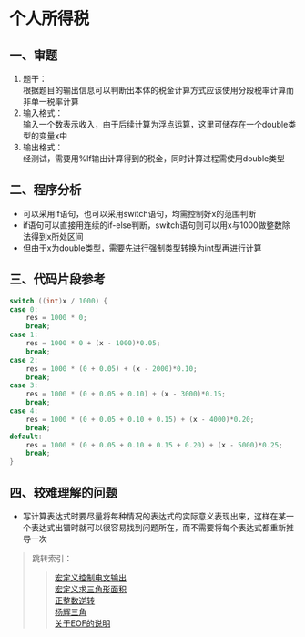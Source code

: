 # 个人所得税

## 一、审题

1. 题干：  
    根据题目的输出信息可以判断出本体的税金计算方式应该使用分段税率计算而非单一税率计算
2. 输入格式：  
    输入一个数表示收入，由于后续计算为浮点运算，这里可储存在一个double类型的变量x中
3. 输出格式：  
     经测试，需要用%lf输出计算得到的税金，同时计算过程需使用double类型

## 二、程序分析

+ 可以采用if语句，也可以采用switch语句，均需控制好x的范围判断
+ if语句可以直接用连续的if-else判断，switch语句则可以用x与1000做整数除法得到x所处区间
+ 但由于x为double类型，需要先进行强制类型转换为int型再进行计算

## 三、代码片段参考

```C
switch ((int)x / 1000) {
case 0:
    res = 1000 * 0;
    break;
case 1:
    res = 1000 * 0 + (x - 1000)*0.05;
    break;
case 2:
    res = 1000 * (0 + 0.05) + (x - 2000)*0.10;
    break;
case 3:
    res = 1000 * (0 + 0.05 + 0.10) + (x - 3000)*0.15;
    break;
case 4:
    res = 1000 * (0 + 0.05 + 0.10 + 0.15) + (x - 4000)*0.20;
    break;
default:
    res = 1000 * (0 + 0.05 + 0.10 + 0.15 + 0.20) + (x - 5000)*0.25;
    break;
}
```

## 四、较难理解的问题

+ 写计算表达式时要尽量将每种情况的表达式的实际意义表现出来，这样在某一个表达式出错时就可以很容易找到问题所在，而不需要将每个表达式都重新推导一次

> 跳转索引：  
> > [宏定义控制电文输出](./宏定义控制电文输出,md)  
> > [宏定义求三角形面积](./宏定义求三角形面积,md)  
> > [正整数逆转](./正整数逆转,md)  
> > [杨辉三角](./杨辉三角.md)  
> > [关于EOF的说明](./关于EOF.md)
